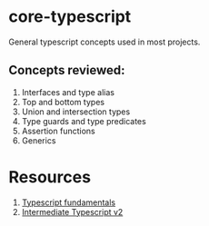 # core-typescript
General typescript concepts used in most projects.

## Concepts reviewed:

1. Interfaces and type alias
2. Top and bottom types
3. Union and intersection types
4. Type guards and type predicates
5. Assertion functions
6. Generics

# Resources
1. [Typescript fundamentals](https://frontendmasters.com/courses/typescript-v4/)
2. [Intermediate Typescript v2](https://frontendmasters.com/courses/intermediate-typescript-v2/)